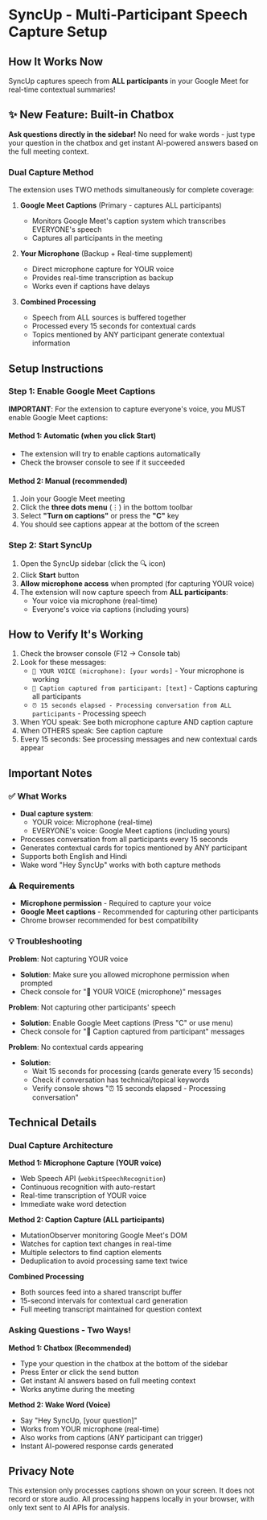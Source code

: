 # SyncUp - Multi-Participant Speech Capture Setup

## How It Works Now

SyncUp captures speech from **ALL participants** in your Google Meet for real-time contextual summaries!

## ✨ New Feature: Built-in Chatbox

**Ask questions directly in the sidebar!** No need for wake words - just type your question in the chatbox and get instant AI-powered answers based on the full meeting context.

### Dual Capture Method

The extension uses TWO methods simultaneously for complete coverage:

1. **Google Meet Captions** (Primary - captures ALL participants)
   - Monitors Google Meet's caption system which transcribes EVERYONE's speech
   - Captures all participants in the meeting

2. **Your Microphone** (Backup + Real-time supplement)
   - Direct microphone capture for YOUR voice
   - Provides real-time transcription as backup
   - Works even if captions have delays

3. **Combined Processing**
   - Speech from ALL sources is buffered together
   - Processed every 15 seconds for contextual cards
   - Topics mentioned by ANY participant generate contextual information

## Setup Instructions

### Step 1: Enable Google Meet Captions

**IMPORTANT**: For the extension to capture everyone's voice, you MUST enable Google Meet captions:

#### Method 1: Automatic (when you click Start)
- The extension will try to enable captions automatically
- Check the browser console to see if it succeeded

#### Method 2: Manual (recommended)
1. Join your Google Meet meeting
2. Click the **three dots menu** (⋮) in the bottom toolbar
3. Select **"Turn on captions"** or press the **"C"** key
4. You should see captions appear at the bottom of the screen

### Step 2: Start SyncUp

1. Open the SyncUp sidebar (click the 🔍 icon)
2. Click **Start** button
3. **Allow microphone access** when prompted (for capturing YOUR voice)
4. The extension will now capture speech from **ALL participants**:
   - Your voice via microphone (real-time)
   - Everyone's voice via captions (including yours)

## How to Verify It's Working

1. Check the browser console (F12 → Console tab)
2. Look for these messages:
   - `🎤 YOUR VOICE (microphone): [your words]` - Your microphone is working
   - `📝 Caption captured from participant: [text]` - Captions capturing all participants
   - `⏰ 15 seconds elapsed - Processing conversation from ALL participants` - Processing speech
3. When YOU speak: See both microphone capture AND caption capture
4. When OTHERS speak: See caption capture
5. Every 15 seconds: See processing messages and new contextual cards appear

## Important Notes

### ✅ What Works
- **Dual capture system**:
  - YOUR voice: Microphone (real-time)
  - EVERYONE's voice: Google Meet captions (including yours)
- Processes conversation from all participants every 15 seconds
- Generates contextual cards for topics mentioned by ANY participant
- Supports both English and Hindi
- Wake word "Hey SyncUp" works with both capture methods

### ⚠️ Requirements
- **Microphone permission** - Required to capture your voice
- **Google Meet captions** - Recommended for capturing other participants
- Chrome browser recommended for best compatibility

### 💡 Troubleshooting

**Problem**: Not capturing YOUR voice
- **Solution**: Make sure you allowed microphone permission when prompted
- Check console for "🎤 YOUR VOICE (microphone)" messages

**Problem**: Not capturing other participants' speech
- **Solution**: Enable Google Meet captions (Press "C" or use menu)
- Check console for "📝 Caption captured from participant" messages

**Problem**: No contextual cards appearing
- **Solution**:
  - Wait 15 seconds for processing (cards generate every 15 seconds)
  - Check if conversation has technical/topical keywords
  - Verify console shows "⏰ 15 seconds elapsed - Processing conversation"

## Technical Details

### Dual Capture Architecture

**Method 1: Microphone Capture (YOUR voice)**
- Web Speech API (`webkitSpeechRecognition`)
- Continuous recognition with auto-restart
- Real-time transcription of YOUR voice
- Immediate wake word detection

**Method 2: Caption Capture (ALL participants)**
- MutationObserver monitoring Google Meet's DOM
- Watches for caption text changes in real-time
- Multiple selectors to find caption elements
- Deduplication to avoid processing same text twice

**Combined Processing**
- Both sources feed into a shared transcript buffer
- 15-second intervals for contextual card generation
- Full meeting transcript maintained for question context

### Asking Questions - Two Ways!

**Method 1: Chatbox (Recommended)**
- Type your question in the chatbox at the bottom of the sidebar
- Press Enter or click the send button
- Get instant AI answers based on full meeting context
- Works anytime during the meeting

**Method 2: Wake Word (Voice)**
- Say "Hey SyncUp, [your question]"
- Works from YOUR microphone (real-time)
- Also works from captions (ANY participant can trigger)
- Instant AI-powered response cards generated

## Privacy Note
This extension only processes captions shown on your screen. It does not record or store audio. All processing happens locally in your browser, with only text sent to AI APIs for analysis.
